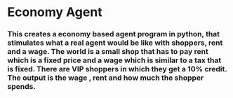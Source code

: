 # Economy Agent
### This creates a economy based agent program in python, that stimulates what a real agent would be like with shoppers, rent and a wage. The world is a small shop that has to pay rent which is a fixed price and a wage which is similar to a tax that is fixed. There are VIP shoppers in which they get a 10% credit. The output is the wage , rent and how much the shopper spends. 
